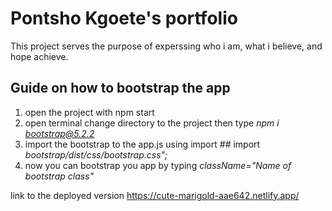 # Pontsho Kgoete's portfolio
This project serves the purpose of experssing who i am, what i believe, and hope achieve.

## Guide on how to bootstrap the app

1. open the project with npm start
2. open terminal change directory to the project then type  *npm i bootstrap@5.2.2*
3. import the bootstrap to the app.js using import ## import *bootstrap/dist/css/bootstrap.css";*
4. now you can bootstrap you app by typing *className="Name of bootstrap class"*


link to the deployed version https://cute-marigold-aae642.netlify.app/
